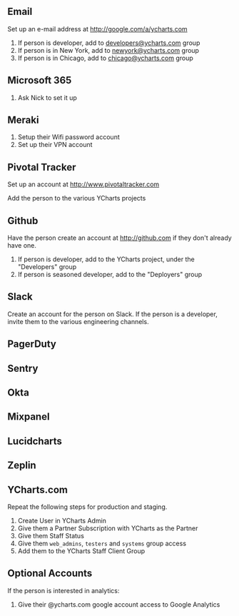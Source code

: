 ## Email
Set up an e-mail address at http://google.com/a/ycharts.com

1. If person is developer, add to developers@ycharts.com group
2. If person is in New York, add to newyork@ycharts.com group
3. If person is in Chicago, add to chicago@ycharts.com group

## Microsoft 365
1. Ask Nick to set it up

## Meraki
1. Setup their Wifi password account
1. Set up their VPN account

## Pivotal Tracker
Set up an account at http://www.pivotaltracker.com

Add the person to the various YCharts projects

## Github
Have the person create an account at http://github.com if they don't already have one.

1. If person is developer, add to the YCharts project, under the "Developers" group
2. If person is seasoned developer, add to the "Deployers" group

## Slack
Create an account for the person on Slack.
If the person is a developer, invite them to the various engineering channels.

## PagerDuty

## Sentry

## Okta

## Mixpanel

## Lucidcharts

## Zeplin

## YCharts.com
Repeat the following steps for production and staging.

1. Create User in YCharts Admin
1. Give them a Partner Subscription with YCharts as the Partner
1. Give them Staff Status
1. Give them `web_admins`, `testers` and `systems` group access
1. Add them to the YCharts Staff Client Group


## Optional Accounts

If the person is interested in analytics:

1. Give their @ycharts.com google account access to Google Analytics
